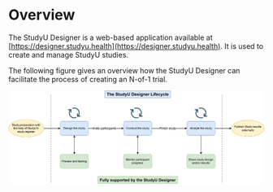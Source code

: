 # Overview

The StudyU Designer is a web-based application available
at [https://designer.studyu.health](https://designer.studyu.health).
It is used to create and manage StudyU studies.

The following figure gives an overview how the StudyU Designer can facilitate the process of
creating an N-of-1 trial.

![Designer Lifecycle](/img/designer_lifecycle.png)
